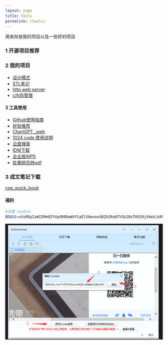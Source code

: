 ```yaml
---
layout: page
title: Tools
permalink: /tools/
---
```


 用来存放我的项目以及一些好的项目



### 1 开源项目推荐







### 2 我的项目

- [设计模式](https://github.com/li54426/Design_patterns_cpp)
- [STL笔记](https://github.com/li54426/STL_Notes)
- [http web server](https://github.com/li54426/tinywebserver)
- [c内存管理]()



#### 3 工具使用

- [Github使用指南](https://li54426.github.io/api_software/2023/github.html)
- [好软推荐](https://github.com/li54426/Best_Softwares)
- [ ChartGPT _web](https://github.com/binjie09/chatgpt-web)
- [1024 code 使用说明](https://li54426.github.io/api_software/2023/1024-code.html)
- [云盘搜索](https://yiso.eu.org/)
- [IDM下载](http://www.qiuquan.cc/download/idm.html)
- [企业版WPS](https://www.daqing.gov.cn/daqing/xgxz/202006/87790/files/WPS_Office_2019_%E5%A4%A7%E5%BA%86%E5%B8%82%E5%85%9A%E6%94%BF%E6%9C%BA%E5%85%B3%E4%B8%93%E7%94%A8%E7%89%88.zip)
- [批量网页转pdf](https://www.aconvert.com/webpage/)



### 3 成文笔记下载

[cpp_quick_book](/assets/cpp1_quick_book.pdf)





#### 福利

```bash
#百度 cookie
BDUSS=nVsMXpIaWI5Mm9ZYVpUR00wWVF1aElVbmxoeXBZb3RoNTVSb1BxT05SRjV6ekJsRVFBQUFBJCQAAAAAAAAAAAEAAACEEZaQeWttNDQ5AAAAAAAAAAAAAAAAAAAAAAAAAAAAAAAAAAAAAAAAAAAAAAAAAAAAAAAAAAAAAAAAAAAAAAAAAAAAAHlCCWV5QgllR; STOKEN=b0bea08f434d4fe02a3f67c906655945d297c05c36ebd200bac5f847d55a62ba
```

![image-20230919144456697](assets/image-20230919144456697.png)
